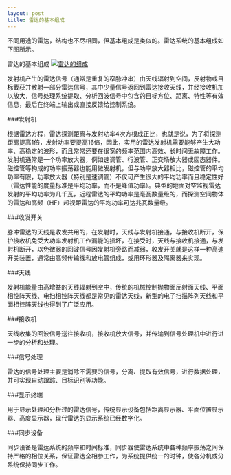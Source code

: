 ```yaml
---
layout: post
title: 雷达的基本组成
---
```


不同用途的雷达，结构也不尽相同，但基本组成是类似的。雷达系统的基本组成如下图所示。

雷达的基本组成
<a href="{{site.baseurl}}images/2015-01-30-01-01.jpg" target="_blank" alt="雷达的组成" title="点击查看大图"> <img alt="雷达的组成" src="{{site.baseurl}}images/2015-01-30-01-01.jpg"></img> </a>

发射机产生的雷达信号（通常是重复的窄脉冲串）由天线辐射到空间，反射物或目标截获并散射一部分雷达信号，其中少量信号返回到雷达接收天线，并经接收机加以放大，信号处理系统提取、分析回波信号中包含的目标方位、距离、特性等有效信息，最后在终端上输出或直接反馈给控制系统。

###发射机

根据雷达方程，雷达探测距离与发射功率4次方根成正比，也就是说，为了将探测距离提高1倍，发射功率要提高16倍，因此，实用的雷达发射机需要能够产生大功率、高稳定的波形，而且常常还要在很宽的频率范围内高效、长时间无故障工作。发射机通常是一个功率放大器，例如速调管、行波管、正交场放大器或固态器件。磁控管等构成的功率振荡器也能用做发射机，但与功率放大器相比，磁控管的平均功率有限，功率放大器（特别是速调管）不仅可产生很大的平均功率而且稳定性好（雷达性能的度量标准是平均功率，而不是峰值功率）。典型的地面对空监视雷达发射的平均功率为几千瓦，近程雷达的平均功率是毫瓦数量级的，而探测空间物体的雷达和高频（HF）超视距雷达的平均功率可达兆瓦数量级。

###收发开关

脉冲雷达的天线是收发共用的，在发射时，天线与发射机接通，与接收机断开，保护接收机免受大功率发射机工作漏能的损坏，在接受时，天线与接收机接通，与发射机断开，以免微弱的回波信号因发射机旁路而减弱，收发开关就是这样一种高速开关装置，通常由高频传输线和放电管组成，或用环形器及隔离器来实现。

###天线

发射机能量由高增益的天线辐射到空中，传统的机械控制抛物面反射面天线、平面相控阵天线、电扫相控阵天线都是常见的雷达天线，新型的电子扫描阵列天线和平面相控阵天线也得到了广泛应用。

###接收机

天线收集的回波信号送往接收机，接收机放大信号，并传输到信号处理机中进行进一步的分析和处理。

###信号处理

雷达的信号处理主要是消除不需要的信号，分离、提取有效信号，进行数据处理，并可实现自动跟踪、目标识别等功能。


###显示终端

用于显示处理和分析过的雷达信号，传统显示设备包括距离显示器、平面位置显示器、高度显示器，现代雷达的显示系统已经数字化。

###同步设备

同步设备是雷达系统的频率和时间标准，同步器使雷达系统中各种频率振荡之间保持严格的相位关系，保证雷达全相参工作，为系统提供统一的时钟，使各分机或分系统保持同步工作。


